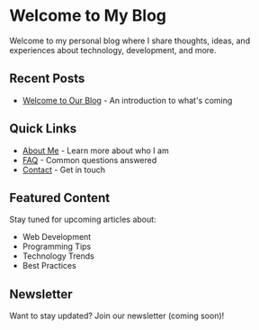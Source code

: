 # Welcome to My Blog

Welcome to my personal blog where I share thoughts, ideas, and experiences about technology, development, and more.

## Recent Posts

- [Welcome to Our Blog](/blog/blog/first-post.html) - An introduction to what's coming

## Quick Links

- [About Me](/blog/about.html) - Learn more about who I am
- [FAQ](/blog/faq.html) - Common questions answered
- [Contact](/blog/contact.html) - Get in touch

## Featured Content

Stay tuned for upcoming articles about:
- Web Development
- Programming Tips
- Technology Trends
- Best Practices

## Newsletter

Want to stay updated? Join our newsletter (coming soon)! 